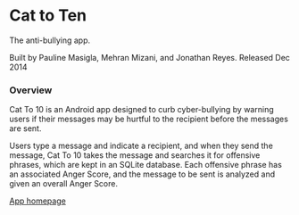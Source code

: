 Cat to Ten
===============

The anti-bullying app.

Built by Pauline Masigla, Mehran Mizani, and Jonathan Reyes.
Released Dec 2014

### Overview

Cat To 10 is an Android app designed to curb cyber-bullying by warning users if their messages may be hurtful to the recipient before the messages are sent.

Users type a message and indicate a recipient, and when they send the message, Cat To 10 takes the message and searches it for offensive phrases, which are kept in an SQLite database. Each offensive phrase has an associated Anger Score, and the message to be sent is analyzed and given an overall Anger Score.

[App homepage](https://pamasigla.github.io/cattoten)
